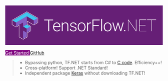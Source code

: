 <!-- # TensorFlow.NET -->

![logo](_images/tf.net.logo.png ":no-zoom")

<div class="text-center mt-5">
    <!-- [GetStarted](essentials/introduction) -->
    <a class="btn btn-lg mb-3 me-md-3" id="btn" style="background-color: purple; color: white" href="#/essentials/introduction?id=getting-started">
        Get Started
    </a>
    <a class="btn btn-lg btn-outline-secondary mb-3" id="btn" href="https://github.com/SciSharp/TensorFlow.NET">
        GitHub
    </a>
</div>

> -   Bypassing python, TF.NET starts from C# to [C code](https://www.tensorflow.org/). Efficiency++!
> -   Cross-platform! Support .NET Standard!
> -   Independent package [Keras](<(https://www.nuget.org/packages/TensorFlow.Keras/)>) without downloading TF.NET!
